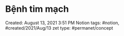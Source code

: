 # Bệnh tim mạch

Created: August 13, 2021 3:51 PM
Notion tags: #notion, #created/2021/Aug/13
zet type: #permanet/concept